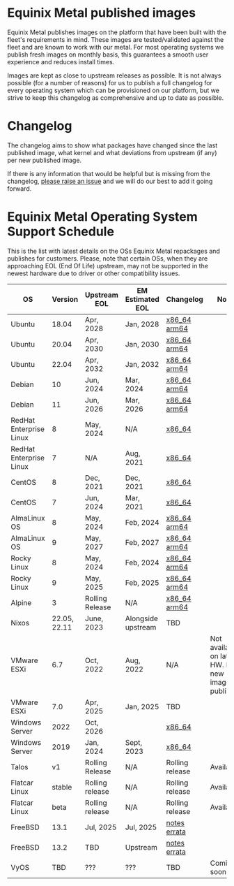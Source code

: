 # Equinix Metal published images

Equinix Metal publishes images on the platform that have been built with the fleet's requirements in mind. These images are tested/validated against the fleet and are known to work with our metal. For most operating systems we publish fresh images on monthly basis, this guarantees a smooth user experience and reduces install times.

Images are kept as close to upstream releases as possible. It is not always possible (for a number of reasons) for us to publish a full changelog for every operating system which can be provisioned on our platform, but we strive to keep this changelog as comprehensive and up to date as possible.

# Changelog

The changelog aims to show what packages have changed since the last published image, what kernel and what deviations from upstream (if any) per new published image.

If there is any information that would be helpful but is missing from the changelog, [please raise an issue](https://github.com/equinixmetal-images/changelog/issues/new) and we will do our best to add it going forward.

# Equinix Metal Operating System Support Schedule

This is the list with latest details on the OSs Equinix Metal repackages and publishes for customers. Please, note that certain OSs, when they are approaching EOL (End Of Life) upstream, may not be supported in the newest hardware due to driver or other compatibility issues.

| OS                      | Version | Upstream EOL  | EM Estimated EOL |  Changelog                      | Notes |
| ---                     | ---   | ---             | ---        | ---                                                               | --- |
| Ubuntu                  | 18.04 | Apr, 2028       | Jan, 2028  | [x86_64](ubuntu/x86_64/18_04.md) [arm64](ubuntu/aarch64/18_04.md) | |
| Ubuntu                  | 20.04 | Apr, 2030       | Jan, 2030  | [x86_64](ubuntu/x86_64/20_04.md) [arm64](ubuntu/aarch64/20_04.md) | |
| Ubuntu                  | 22.04 | Apr, 2032       | Jan, 2032  | [x86_64](ubuntu/x86_64/22_04.md) [arm64](ubuntu/aarch64/22_04.md) | |
| Debian                  | 10    | Jun, 2024       | Mar, 2024  | [x86_64](debian/x86_64/10.md) [arm64](debian/aarch64/10.md)       | |
| Debian                  | 11    | Jun, 2026       | Mar, 2026  | [x86_64](debian/x86_64/11.md) [arm64](debian/aarch64/11.md)       | |
| RedHat Enterprise Linux | 8     | May, 2024       | N/A        | [x86_64](rhel/x86_64/8.md)                                        | |
| RedHat Enterprise Linux | 7     | N/A             | Aug, 2021  | [x86_64](rhel/x86_64/7.md)                                        | |
| CentOS                  | 8     | Dec, 2021       | Dec, 2021  | [x86_64](centos/x86_64/8.md)                                      | |
| CentOS                  | 7     | Jun, 2024       | Mar, 2021  | [x86_64](centos/x86_64/7.md)                                      | |
| AlmaLinux OS            | 8     | May, 2024       | Feb, 2024  | [x86_64](alma/x86_64/8.md) [arm64](alma/aarch64/8.md)             | |
| AlmaLinux OS            | 9     | May, 2027       | Feb, 2027  | [x86_64](alma/x86_64/9.md) [arm64](alma/aarch64/9.md)             | |
| Rocky Linux             | 8     | May, 2024       | Feb, 2024  | [x86_64](rocky/x86_64/8.md) [arm64](rocky/aarch64/8.md)           | |
| Rocky Linux             | 9     | May, 2025       | Feb, 2025  | [x86_64](rocky/x86_64/9.md) [arm64](rocky/aarch64/9.md)           | |
| Alpine                  | 3     | Rolling Release | N/A        | [x86_64](alpine/x86_64/3.md) [arm64](alpine/aarch64/3.md)         | |
| Nixos                   | 22.05, 22.11 | June, 2023 | Alongside upstream      | TBD                                                | |
| VMware ESXi             | 6.7   | Oct, 2022       | Aug, 2022  | N/A          | Not available on latest HW. No new images published. |
| VMware ESXi             | 7.0   | Apr, 2025       | Jan, 2025  | TBD                                                               | |
| Windows Server          | 2022  | Oct, 2026       |            | [x86_64](windows/x86_64/2022.md)                                  | |
| Windows Server          | 2019  | Jan, 2024       | Sept, 2023 | [x86_64](windows/x86_64/2019.md)                                  | |
| Talos                   | v1    | Rolling Release | N/A        | Rolling release                       | Available                 | |
| Flatcar Linux           |stable | Rolling release | N/A        | Rolling release                       | Available                 | |
| Flatcar Linux           |beta   | Rolling release | N/A        | Rolling release                       | Available                 | |
| FreeBSD                 | 13.1  | Jul, 2025       | Jul, 2025  | [notes](https://www.freebsd.org/releases/13.1R/relnotes/) [errata](https://www.freebsd.org/releases/13.1R/errata/) | |
| FreeBSD                 | 13.2  | TBD             | Upstream   | [notes](https://www.freebsd.org/releases/13.2R/relnotes/) [errata](https://www.freebsd.org/releases/13.2R/errata/) | |
| VyOS                    | TBD   | ???             | ???        | TBD                                   | Coming soon               | |
